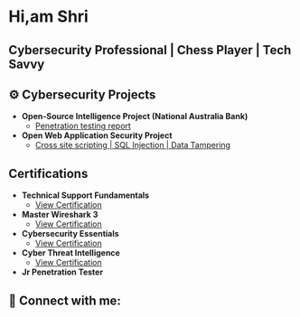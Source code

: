 <h1>Hi,am Shri
</h1>
<h2>Cybersecurity Professional | Chess Player | Tech Savvy </h2>

<h2>⚙️ Cybersecurity Projects</h2>

- <b>Open-Source Intelligence Project (National Australia Bank)</b>
  - <a href="https://github.com/joshmadakor1/Algorithms-Practice">Penetration testing report</a>
- <b>Open Web Application Security Project</b>
  - <a href="https://github.com/joshmadakor1/Sentinel-Lab">Cross site scripting | SQL Injection | Data Tampering</a>

<h2>Certifications</h2>

- <b>Technical Support Fundamentals</b>
  - <a href="https://www.coursera.org/account/accomplishments/verify/AXZ4K8RTT6GK?utm_source=link&utm_medium=certificate&utm_content=cert_image&utm_campaign=sharing_cta&utm_product=course">View Certification</a>
- <b>Master Wireshark 3</b>
  - <a href="https://codered.eccouncil.org/certificate/def32d5f-2f73-4410-950d-8fb56ceea58e?logged=true">View Certification</a>
- <b>Cybersecurity Essentials</b>
  - <a href="https://www.credly.com/badges/571a7dd4-8518-411c-8675-1cc47a95268b?source=linked_in_profile">View Certification</a>
- <b>Cyber Threat Intelligence</b>
  - <a href="https://www.coursera.org/account/accomplishments/verify/XXFASX5NUXM2?utm_source=link&utm_medium=certificate&utm_content=cert_image&utm_campaign=sharing_cta&utm_product=course">View Certification</a>
- <b>Jr Penetration Tester</b>








<h2> 🤳 Connect with me:</h2>




[linkedin]: https://linkedin.com/in/joshmadakor

<!--
**joshmadakor1/joshmadakor1** is a ✨ _special_ ✨ repository because its `README.md` (this file) appears on your GitHub profile.

Here are some ideas to get you started:

- 🔭 I’m currently working on ...
- 🌱 I’m currently learning ...
- 👯 I’m looking to collaborate on ...
- 🤔 I’m looking for help with ...
- 💬 Ask me about ...
- 📫 How to reach me: ...
- 😄 Pronouns: ...
- ⚡ Fun fact: ...
-->
